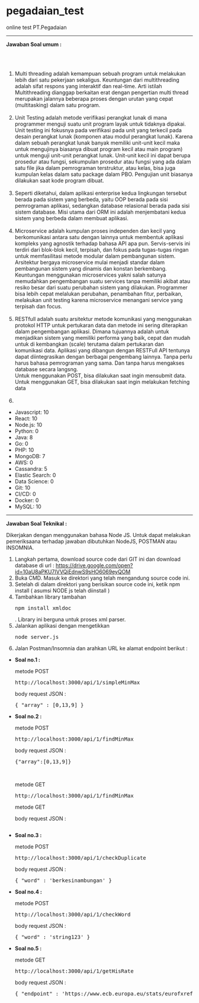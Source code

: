 # pegadaian_test
online test PT.Pegadaian

<hr/>

<b>Jawaban Soal umum :</b> 

<br/><br/>
1. Multi threading adalah kemampuan sebuah program untuk melakukan lebih dari satu pekerjaan sekaligus. 
   Keuntungan dari multithreading adalah sifat respons yang interaktif dan real-time. 
   Arti istilah Multithreading dianggap berkaitan erat dengan pengertian multi thread merupakan 
   jalannya beberapa proses dengan urutan yang cepat (multitasking) dalam satu program.
<br /><br/>
2. Unit Testing adalah metode verifikasi perangkat lunak di mana programmer menguji suatu unit program layak untuk 
   tidaknya dipakai. Unit testing ini fokusnya pada verifikasi pada unit yang terkecil pada desain perangkat 
   lunak (komponen atau modul perangkat lunak). Karena dalam sebuah perangkat lunak banyak memiliki unit-unit 
   kecil maka untuk mengujinya biasanya dibuat program kecil atau main program) untuk menguji unit-unit perangkat lunak.
   Unit-unit kecil ini dapat berupa prosedur atau fungsi, sekumpulan prosedur atau fungsi yang ada dalam satu file jika
   dalam pemrograman terstruktur, atau kelas, bisa juga kumpulan kelas dalam satu package dalam PBO. Pengujian unit 
   biasanya dilakukan saat kode program dibuat.
<br /><br/>
3. Seperti diketahui, dalam aplikasi enterprise kedua lingkungan tersebut berada pada sistem yang berbeda, 
   yaitu OOP berada pada sisi pemrograman aplikasi, sedangkan database relasional berada pada sisi sistem database. 
   Misi utama dari ORM ini adalah menjembatani kedua sistem yang berbeda dalam membuat aplikasi.
<br/><br/>
4. Microservice adalah kumpulan proses independen dan kecil yang berkomunikasi antara satu dengan lainnya untuk membentuk aplikasi kompleks yang agnostik terhadap bahasa API apa pun. Servis-servis ini terdiri dari blok-blok kecil, terpisah, dan fokus pada tugas-tugas ringan untuk memfasilitasi metode modular dalam pembangunan sistem. Arsitektur bergaya microservice mulai menjadi standar dalam pembangunan sistem yang dinamis dan konstan berkembang.<br>
Keuntungan menggunakan microservices yakni salah satunya memudahkan pengembangan suatu services tanpa memiliki akibat atau resiko besar dari suatu perubahan sistem yang dilakukan. Programmer bisa lebih cepat melalukan perubahan, penambahan fitur, perbaikan, melakukan unit testing karena microservice menangani service yang terpisah dan focus.
<br /><br />
5. RESTfull adalah suatu arsitektur metode komunikasi yang menggunakan protokol HTTP untuk pertukaran data dan metode ini sering diterapkan dalam pengembangan aplikasi. Dimana tujuannya adalah untuk menjadikan sistem yang memiliki performa yang baik, cepat dan mudah untuk di kembangkan (scale) terutama dalam pertukaran dan komunikasi data. Aplikasi yang dibangun dengan RESTFull API tentunya dapat diintegrasikan dengan berbagai pengembang lainnya. Tanpa perlu harus bahasa pemrograman yang sama. Dan tanpa harus mengakses database secara langsng. <br />
Untuk menggunakan POST, bisa dilakukan saat ingin mensubmit data. <br />
Untuk menggunakan GET, bisa dilakukan saat ingin melakukan fetching data 
<br /><br />
6.
<ul>
   <li>Javascript: 10 </li>
   <li>React: 10 </li>
   <li>Node.js: 10 </li>
   <li>Python: 0 </li>
   <li>Java: 8 </li>
   <li>Go: 0 </li>
   <li>PHP: 10 </li>
   <li>MongoDB: 7 </li>
   <li>AWS: 0 </li>
   <li>Cassandra: 5 </li>
   <li>Elastic Search: 0 </li>
   <li>Data Science: 0 </li>
   <li>Git: 10 </li>
   <li>CI/CD: 0  </li>
   <li>Docker: 0 </li>
   <li>MySQL: 10 </li>
</ul>
<hr />

<b>Jawaban Soal Teknikal :</b> 

Dikerjakan dengan menggunakan bahasa Node JS.
Untuk dapat melakukan pemeriksaana terhadap jawaban dibutuhkan NodeJS, POSTMAN atau INSOMNIA.

1. Langkah pertama, download source code dari GIT ini dan download database di url : https://drive.google.com/open?id=10aU8aPKU7IVVQiEdnwS9sHO6069eyQOM
2. Buka CMD. Masuk ke direktori yang telah mengandung source code ini.
3. Setelah di dalam direktori yang berisikan source code ini, ketik npm install ( asumsi NODE js telah diinstall )
4. Tambahkan library tambahan <pre>npm install xmldoc</pre>. Library ini berguna untuk proses xml parser.
5. Jalankan aplikasi dengan mengetikkan <pre>node server.js</pre>
6. Jalan Postman/Insomnia dan arahkan URL ke alamat endpoint berikut : 
<ul>
   <li> 
      <b>Soal no.1 : </b>
      <p>metode POST</p>
      <pre>http://localhost:3000/api/1/simpleMinMax</pre>
      <span>body request JSON : </span>
      <pre>{ "array" : [0,13,9] }</pre>
   </li>
   <li> 
      <b>Soal no.2 : </b>
      <p>metode POST</p>
      <pre>http://localhost:3000/api/1/findMinMax</pre>
      <span>body request JSON : </span>
      <pre>{"array":[0,13,9]}</pre>
      <br/>
      <p>metode GET</p>
      <pre>http://localhost:3000/api/1/findMinMax</pre>
      <p>metode GET</p>
      <span>body request JSON : </span>
      <pre></pre>
   </li>
   
   <li> 
      <b>Soal no.3 : </b>
      <p>metode POST</p>
      <pre>http://localhost:3000/api/1/checkDuplicate</pre>
      <span>body request JSON : </span>
      <pre>{ "word" : 'berkesinambungan' }</pre>
   </li>
   
   <li> 
      <b>Soal no.4 : </b>
      <p>metode POST</p>
      <pre>http://localhost:3000/api/1/checkWord</pre>
      <span>body request JSON : </span>
      <pre>{ "word" : 'string123' }</pre>
   </li>
   
   <li> 
      <b>Soal no.5 : </b>
      <p>metode GET</p>
      <pre>http://localhost:3000/api/1/getHisRate</pre>
      <span>body request JSON : </span>
      <pre>{ "endpoint" : 'https://www.ecb.europa.eu/stats/eurofxref/eurofxref-hist-90d.xml' }</pre>
   </li>
</ul>
